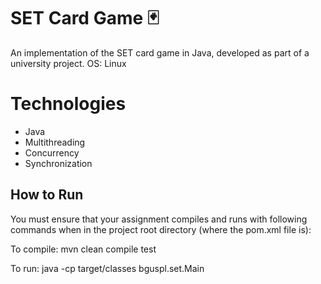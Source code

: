 # SET Card Game 🃏

An implementation of the SET card game in Java, developed as part of a university project.
OS: Linux

# Technologies
- Java
- Multithreading
- Concurrency
- Synchronization


## How to Run
You must ensure that your assignment compiles and runs with following commands when in the 
project root directory (where the pom.xml file is): 

To compile: mvn clean compile test 

To run: java -cp target/classes bguspl.set.Main 


